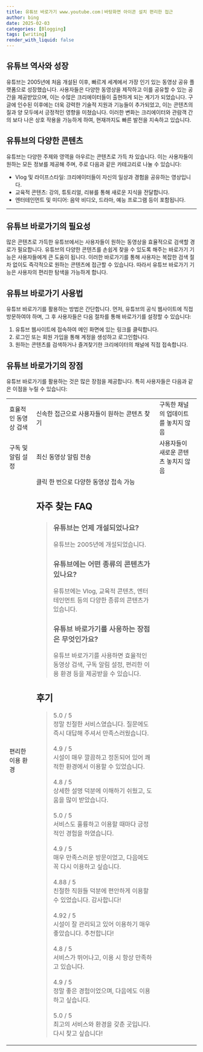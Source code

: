 ```yaml
---
title: 유튜브 바로가기 www.youtube.comㅣ바탕화면 아이콘 설치 편리한 접근
author: bing
date: 2025-02-03
categories: [Blogging]
tags: [writing]
render_with_liquid: false
---
```



<h2 id='유튜브 역사와 성장'>유튜브 역사와 성장</h2>

<p>유튜브는 2005년에 처음 개설된 이후, 빠르게 세계에서 가장 인기 있는 동영상 공유 플랫폼으로 성장했습니다. 사용자들은 다양한 동영상을 제작하고 이를 공유할 수 있는 공간을 제공받았으며, 이는 수많은 크리에이터들이 출현하게 되는 계기가 되었습니다. 구글에 인수된 이후에는 더욱 강력한 기술적 지원과 기능들이 추가되었고, 이는 콘텐츠의 질과 양 모두에서 긍정적인 영향을 미쳤습니다. 이러한 변화는 크리에이터와 관람객 간의 보다 나은 상호 작용을 가능하게 하여, 현재까지도 빠른 발전을 지속하고 있습니다.</p>

<h2 id='유튜브의 다양한 콘텐츠'>유튜브의 다양한 콘텐츠</h2>

<p>유튜브는 다양한 주제와 영역을 아우르는 콘텐츠로 가득 차 있습니다. 이는 사용자들이 원하는 모든 정보를 제공해 주며, 주로 다음과 같은 카테고리로 나눌 수 있습니다:</p>

<ul>
    <li>Vlog 및 라이프스타일: 크리에이터들이 자신의 일상과 경험을 공유하는 영상입니다.</li>
    <li>교육적 콘텐츠: 강의, 튜토리얼, 리뷰를 통해 새로운 지식을 전달합니다.</li>
    <li>엔터테인먼트 및 미디어: 음악 비디오, 드라마, 예능 프로그램 등이 포함됩니다.</li>
</ul>

<hr />

<h2 id='유튜브 바로가기의 필요성'>유튜브 바로가기의 필요성</h2>

<p>많은 콘텐츠로 가득한 유튜브에서는 사용자들이 원하는 동영상을 효율적으로 검색할 경로가 필요합니다. 유튜브의 다양한 콘텐츠를 손쉽게 찾을 수 있도록 해주는 바로가기 기능은 사용자들에게 큰 도움이 됩니다. 이러한 바로가기를 통해 사용자는 복잡한 검색 절차 없이도 즉각적으로 원하는 콘텐츠에 접근할 수 있습니다. 따라서 유튜브 바로가기 기능은 사용자의 편리한 탐색을 가능하게 합니다.</p>

<h2 id='유튜브 바로가기 사용법'>유튜브 바로가기 사용법</h2>

<p>유튜브 바로가기를 활용하는 방법은 간단합니다. 먼저, 유튜브의 공식 웹사이트에 직접 방문하여야 하며, 그 후 사용자들은 다음 절차를 통해 바로가기를 설정할 수 있습니다:</p>

<ol>
    <li>유튜브 웹사이트에 접속하여 메인 화면에 있는 링크를 클릭합니다.</li>
    <li>로그인 또는 회원 가입을 통해 계정을 생성하고 로그인합니다.</li>
    <li>원하는 콘텐츠를 검색하거나 즐겨찾기한 크리에이터의 채널에 직접 접속합니다.</li>
</ol>

<h2 id='유튜브 바로가기의 장점'>유튜브 바로가기의 장점</h2>

<p>유튜브 바로가기를 활용하는 것은 많은 장점을 제공합니다. 특히 사용자들은 다음과 같은 이점을 누릴 수 있습니다:</p>

<p><table>
    <tr>
        <td>효율적인 동영상 검색</td>
        <td>신속한 접근으로 사용자들이 원하는 콘텐츠 찾기</td>
        <td>구독한 채널의 업데이트를 놓치지 않음</td>
    </tr>
    <tr>
        <td>구독 및 알림 설정</td>
        <td>최신 동영상 알림 전송</td>
        <td>사용자들이 새로운 콘텐츠 놓치지 않음</td>
    </tr>
    <tr>
        <td>편리한 이용 환경</td>
        <td>클릭 한 번으로 다양한 동영상 접속 가능</p>
<h2 id='자주_찾는_FAQ'>자주 찾는 FAQ</h2>
<div itemscope="" itemtype="https://schema.org/FAQPage"> 
<blockquote> 
<div itemscope="" itemprop="mainEntity" itemtype="https://schema.org/Question"> 
<h3 itemprop="name">유튜브는 언제 개설되었나요?</h3> 
<div itemscope="" itemprop="acceptedAnswer" itemtype="https://schema.org/Answer"> 
<span itemprop="text"> 
<p>유튜브는 2005년에 개설되었습니다.</p> 
</span> 
</div> 
</div> 

<div itemscope="" itemprop="mainEntity" itemtype="https://schema.org/Question"> 
<h3 itemprop="name">유튜브에는 어떤 종류의 콘텐츠가 있나요?</h3> 
<div itemscope="" itemprop="acceptedAnswer" itemtype="https://schema.org/Answer"> 
<span itemprop="text"> 
<p>유튜브에는 Vlog, 교육적 콘텐츠, 엔터테인먼트 등의 다양한 종류의 콘텐츠가 있습니다.</p> 
</span> 
</div> 
</div> 

<div itemscope="" itemprop="mainEntity" itemtype="https://schema.org/Question"> 
<h3 itemprop="name">유튜브 바로가기를 사용하는 장점은 무엇인가요?</h3> 
<div itemscope="" itemprop="acceptedAnswer" itemtype="https://schema.org/Answer"> 
<span itemprop="text"> 
<p>유튜브 바로가기를 사용하면 효율적인 동영상 검색, 구독 알림 설정, 편리한 이용 환경 등을 제공받을 수 있습니다.</p> 
</span> 
</div> 
</div> 

</blockquote> 
</div>
<h2 id='후기'>후기</h2>
<div itemscope itemtype="https://schema.org/Product">
  <blockquote>
  <div itemprop="review" itemscope itemtype="https://schema.org/Review">
      <div itemprop="reviewRating" itemscope itemtype="https://schema.org/Rating"> <span itemprop="ratingValue">5.0</span> / <span itemprop="bestRating">5</span> </div>
      <span itemprop="reviewBody">정말 친절한 서비스였습니다. 질문에도 즉시 대답해 주셔서 만족스러웠습니다.</span>
  </div>
  <br>
  <div itemprop="review" itemscope itemtype="https://schema.org/Review">
      <div itemprop="reviewRating" itemscope itemtype="https://schema.org/Rating"> <span itemprop="ratingValue">4.9</span> / <span itemprop="bestRating">5</span> </div>
      <span itemprop="reviewBody">시설이 매우 깔끔하고 정돈되어 있어 쾌적한 환경에서 이용할 수 있었습니다.</span>
  </div>
  <br>
  <div itemprop="review" itemscope itemtype="https://schema.org/Review">
      <div itemprop="reviewRating" itemscope itemtype="https://schema.org/Rating"> <span itemprop="ratingValue">4.8</span> / <span itemprop="bestRating">5</span> </div>
      <span itemprop="reviewBody">상세한 설명 덕분에 이해하기 쉬웠고, 도움을 많이 받았습니다.</span>
  </div>
  <br>
  <div itemprop="review" itemscope itemtype="https://schema.org/Review">
      <div itemprop="reviewRating" itemscope itemtype="https://schema.org/Rating"> <span itemprop="ratingValue">5.0</span> / <span itemprop="bestRating">5</span> </div>
      <span itemprop="reviewBody">서비스도 훌륭하고 이용할 때마다 긍정적인 경험을 하였습니다.</span>
  </div>
  <br>
  <div itemprop="review" itemscope itemtype="https://schema.org/Review">
      <div itemprop="reviewRating" itemscope itemtype="https://schema.org/Rating"> <span itemprop="ratingValue">4.9</span> / <span itemprop="bestRating">5</span> </div>
      <span itemprop="reviewBody">매우 만족스러운 방문이었고, 다음에도 꼭 다시 이용하고 싶습니다.</span>
  </div>
  <br>
  <div itemprop="review" itemscope itemtype="https://schema.org/Review">
      <div itemprop="reviewRating" itemscope itemtype="https://schema.org/Rating"> <span itemprop="ratingValue">4.88</span> / <span itemprop="bestRating">5</span> </div>
      <span itemprop="reviewBody">친절한 직원들 덕분에 편안하게 이용할 수 있었습니다. 감사합니다!</span>
  </div>
  <br>
  <div itemprop="review" itemscope itemtype="https://schema.org/Review">
      <div itemprop="reviewRating" itemscope itemtype="https://schema.org/Rating"> <span itemprop="ratingValue">4.92</span> / <span itemprop="bestRating">5</span> </div>
      <span itemprop="reviewBody">시설이 잘 관리되고 있어 이용하기 매우 좋았습니다. 추천합니다!</span>
  </div>
  <br>
  <div itemprop="review" itemscope itemtype="https://schema.org/Review">
      <div itemprop="reviewRating" itemscope itemtype="https://schema.org/Rating"> <span itemprop="ratingValue">4.8</span> / <span itemprop="bestRating">5</span> </div>
      <span itemprop="reviewBody">서비스가 뛰어나고, 이용 시 항상 만족하고 있습니다.</span>
  </div>
  <br>
  <div itemprop="review" itemscope itemtype="https://schema.org/Review">
      <div itemprop="reviewRating" itemscope itemtype="https://schema.org/Rating"> <span itemprop="ratingValue">4.9</span> / <span itemprop="bestRating">5</span> </div>
      <span itemprop="reviewBody">정말 좋은 경험이었으며, 다음에도 이용하고 싶습니다.</span>
  </div>
  <br>
  <div itemprop="review" itemscope itemtype="https://schema.org/Review">
      <div itemprop="reviewRating" itemscope itemtype="https://schema.org/Rating"> <span itemprop="ratingValue">5.0</span> / <span itemprop="bestRating">5</span> </div>
      <span itemprop="reviewBody">최고의 서비스와 환경을 갖춘 곳입니다. 다시 찾고 싶습니다!</span>
  </div>
  </blockquote>
</div>
